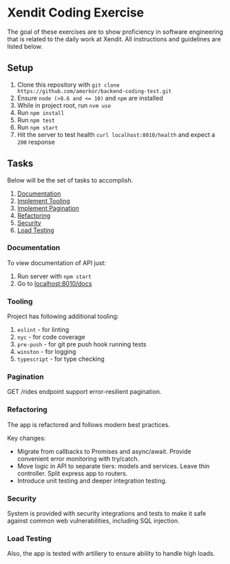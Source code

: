 # Xendit Coding Exercise

The goal of these exercises are to show proficiency in software engineering that is related to the daily work at Xendit. All instructions and guidelines are listed below.

## Setup

1. Clone this repository with `git clone https://github.com/amorkor/backend-coding-test.git`
2. Ensure `node (>8.6 and <= 10)` and `npm` are installed
3. While in project root, run `nvm use`
4. Run `npm install`
5. Run `npm test`
6. Run `npm start`
7. Hit the server to test health `curl localhost:8010/health` and expect a `200` response 

## Tasks

Below will be the set of tasks to accomplish.

1. [Documentation](#documentation)
2. [Implement Tooling](#implement-tooling)
3. [Implement Pagination](#implement-pagination)
4. [Refactoring](#refactoring)
5. [Security](#security)
6. [Load Testing](#load-testing)

### Documentation

To view documentation of API just:

1. Run server with `npm start`
2. Go to [localhost:8010/docs](localhost:8010/docs)

### Tooling

Project has following additional tooling:

1. `eslint` - for linting
2. `nyc` - for code coverage
3. `pre-push` - for git pre push hook running tests
4. `winston` - for logging
5. `typescript` - for type checking

### Pagination

GET /rides endpoint support error-resilient pagination.

### Refactoring

The app is refactored and follows modern best practices.

Key changes:

- Migrate from callbacks to Promises and async/await. Provide convenient error monitoring with try/catch.
- Move logic in API to separate tiers: models and services. Leave thin controller. Split express app to routers.
- Introduce unit testing and deeper integration testing.

### Security

System is provided with security integrations and tests to make it safe against common web vulnerabilities, including SQL injection.

### Load Testing

Also, the app is tested with artillery to ensure ability to handle high loads.
